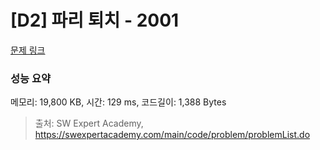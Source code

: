 # [D2] 파리 퇴치 - 2001 

[문제 링크](https://swexpertacademy.com/main/code/problem/problemDetail.do?contestProbId=AV5PzOCKAigDFAUq) 

### 성능 요약

메모리: 19,800 KB, 시간: 129 ms, 코드길이: 1,388 Bytes



> 출처: SW Expert Academy, https://swexpertacademy.com/main/code/problem/problemList.do